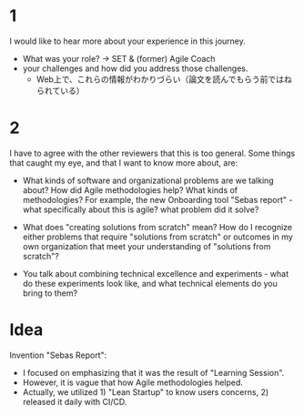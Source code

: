 
# 1
I would like to hear more about your experience in this journey.
- What was your role?
    -> SET & (former) Agile Coach
- your challenges and how did you address those challenges.
    - Web上で、これらの情報がわかりづらい（論文を読んでもらう前ではねられている）



# 2
I have to agree with the other reviewers that this is too general.
Some things that caught my eye, and that I want to know more about, are:

- What kinds of software and organizational problems are we talking about?
How did Agile methodologies help?
What kinds of methodologies?
For example, the new Onboarding tool "Sebas report" - what specifically about this is agile? what problem did it solve?

- What does "creating solutions from scratch" mean?
How do I recognize either problems that require "solutions from scratch" or outcomes in my own organization that meet your understanding of "solutions from scratch"?

- You talk about combining technical excellence and experiments - what do these experiments look like, and what technical elements do you bring to them?



# Idea
Invention "Sebas Report":
- I focused on emphasizing that it was the result of "Learning Session".
- However, it is vague that how Agile methodologies helped.
- Actually, we utilized 1) "Lean Startup" to know users concerns, 2) released it daily with CI/CD.
